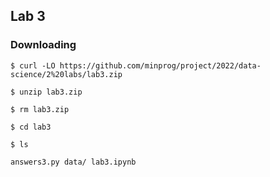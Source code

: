 ## Lab 3

### Downloading

`$ curl -LO https://github.com/minprog/project/2022/data-science/2%20labs/lab3.zip`

`$ unzip lab3.zip`

`$ rm lab3.zip`

`$ cd lab3`

`$ ls`

`answers3.py data/ lab3.ipynb`